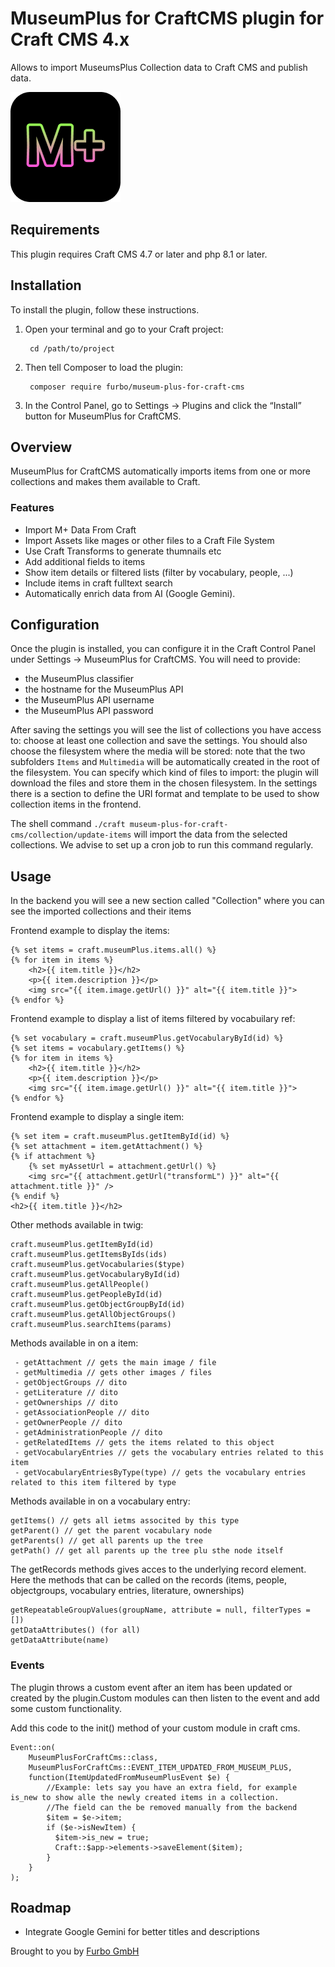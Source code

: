 # MuseumPlus for CraftCMS plugin for Craft CMS 4.x

Allows to import MuseumsPlus Collection data to Craft CMS and publish data.

![Screenshot](resources/img/plugin-logo.png)

## Requirements

This plugin requires Craft CMS 4.7 or later and php 8.1 or later.

## Installation

To install the plugin, follow these instructions.

1. Open your terminal and go to your Craft project:

        cd /path/to/project

2. Then tell Composer to load the plugin:

        composer require furbo/museum-plus-for-craft-cms

3. In the Control Panel, go to Settings → Plugins and click the “Install” button for MuseumPlus for CraftCMS.

## Overview

MuseumPlus for CraftCMS automatically imports items from one or more collections and makes them available to Craft.

### Features
- Import M+ Data From Craft
- Import Assets like mages or other files to a Craft File System
- Use Craft Transforms to generate thumnails etc
- Add additional fields to items
- Show item details or filtered lists (filter by vocabulary, people, ...)
- Include items in craft fulltext search
- Automatically enrich data from AI (Google Gemini).

## Configuration

Once the plugin is installed, you can configure it in the Craft Control Panel under Settings → MuseumPlus for CraftCMS.
You will need to provide:
- the MuseumPlus classifier
- the hostname for the MuseumPlus API
- the MuseumPlus API username
- the MuseumPlus API password

After saving the settings you will see the list of collections you have access to: choose at least one collection and save the settings.
You should also choose the filesystem where the media will be stored: note that the two subfolders `Items` and `Multimedia` will be automatically created in the root of the filesystem.
You can specify which kind of files to import: the plugin will download the files and store them in the chosen filesystem.
In the settings there is a section to define the URI format and template to be used to show collection items in the frontend.

The shell command `./craft museum-plus-for-craft-cms/collection/update-items` will import the data from the selected collections.
We advise to set up a cron job to run this command regularly.

## Usage

In the backend you will see a new section called "Collection" where you can see the imported collections and their items

Frontend example to display the items:
```
{% set items = craft.museumPlus.items.all() %}
{% for item in items %}
    <h2>{{ item.title }}</h2>
    <p>{{ item.description }}</p>
    <img src="{{ item.image.getUrl() }}" alt="{{ item.title }}">
{% endfor %}
```

Frontend example to display a list of items filtered by vocabuilary ref:
```
{% set vocabulary = craft.museumPlus.getVocabularyById(id) %}
{% set items = vocabulary.getItems() %}
{% for item in items %}
    <h2>{{ item.title }}</h2>
    <p>{{ item.description }}</p>
    <img src="{{ item.image.getUrl() }}" alt="{{ item.title }}">
{% endfor %}

```

Frontend example to display a single item:
```
{% set item = craft.museumPlus.getItemById(id) %}
{% set attachment = item.getAttachment() %}
{% if attachment %}
    {% set myAssetUrl = attachment.getUrl() %}
    <img src="{{ attachment.getUrl("transformL") }}" alt="{{ attachment.title }}" />
{% endif %}
<h2>{{ item.title }}</h2>
```

Other methods available in twig:
```
craft.museumPlus.getItemById(id)
craft.museumPlus.getItemsByIds(ids)
craft.museumPlus.getVocabularies($type)
craft.museumPlus.getVocabularyById(id)
craft.museumPlus.getAllPeople()
craft.museumPlus.getPeopleById(id)
craft.museumPlus.getObjectGroupById(id)
craft.museumPlus.getAllObjectGroups()
craft.museumPlus.searchItems(params)
```

Methods available in on a item:
```
 - getAttachment // gets the main image / file
 - getMultimedia // gets other images / files
 - getObjectGroups // dito
 - getLiterature // dito
 - getOwnerships // dito
 - getAssociationPeople // dito
 - getOwnerPeople // dito
 - getAdministrationPeople // dito
 - getRelatedItems // gets the items related to this object
 - getVocabularyEntries // gets the vocabulary entries related to this item
 - getVocabularyEntriesByType(type) // gets the vocabulary entries related to this item filtered by type
```

Methods available in on a vocabulary entry:
```
getItems() // gets all ietms associted by this type
getParent() // get the parent vocabulary node
getParents() // get all parents up the tree
getPath() // get all parents up the tree plu sthe node itself
```

The getRecords methods gives acces to the underlying record element.
Here the methods that can be called on the records (items, people, objectgroups, vocabulary entries, literature, ownerships)
```
getRepeatableGroupValues(groupName, attribute = null, filterTypes = [])
getDataAttributes() (for all)
getDataAttribute(name)
```


### Events

The plugin throws a custom event after an item has been updated or created by the plugin.Custom modules can then listen to the event and add some custom functionality.

Add this code to the init() method of your custom module in craft cms.

```
Event::on(
    MuseumPlusForCraftCms::class,
    MuseumPlusForCraftCms::EVENT_ITEM_UPDATED_FROM_MUSEUM_PLUS,
    function(ItemUpdatedFromMuseumPlusEvent $e) {
        //Example: lets say you have an extra field, for example is_new to show alle the newly created items in a collection.
        //The field can the be removed manually from the backend
        $item = $e->item;
        if ($e->isNewItem) {
          $item->is_new = true;
          Craft::$app->elements->saveElement($item);
        }
    }
);

```

## Roadmap

* Integrate Google Gemini for better titles and descriptions

Brought to you by [Furbo GmbH](https://furbo.ch)
